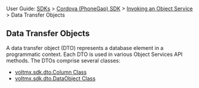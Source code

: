                              

User Guide: [SDKs](../../Foundry_SDKs.md) > [Cordova (PhoneGap) SDK](../Installing_PhoneGap_SDK.md) > [Invoking an Object Service](Objects_API_Reference.md) > Data Transfer Objects

Data Transfer Objects
---------------------

A data transfer object (DTO) represents a database element in a programmatic context. Each DTO is used in various Object Services API methods. The DTOs comprise several classes:

*   [voltmx.sdk.dto.Column Class](voltmx.sdk.dto.Column_Class.md)
*   [voltmx.sdk.dto.DataObject Class](voltmx.sdk.dto.DataObject_Class.md)
